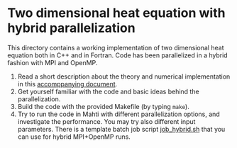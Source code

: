 # Two dimensional heat equation with hybrid parallelization

This directory contains a working implementation of two dimensional
heat equation both in C++ and in Fortran. Code has been parallelized in a hybrid
fashion with MPI and OpenMP.

1. Read a short description about the theory and numerical implementation in this
   [accomppanying document](code-description.md).
2. Get yourself familiar with the code and basic ideas behind the parallelization.
3. Build the code with the provided Makefile (by typing `make`).
4. Try to run the code in Mahti with different parallelization options, and investigate the 
   performance. You may try also different input parameters. There is a template batch job script
   [job_hybrid.sh](../job_hybrid.sh) that you can use for hybrid MPI+OpenMP runs.
